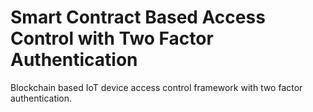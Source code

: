 # Smart Contract Based Access Control with Two Factor Authentication 
Blockchain based IoT device access control framework with two factor authentication.
